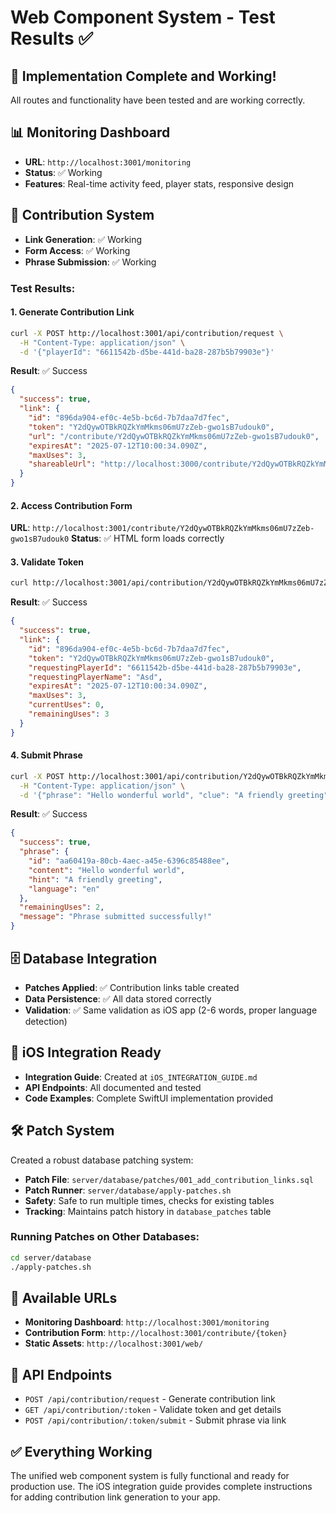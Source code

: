 # Web Component System - Test Results ✅

## 🎉 Implementation Complete and Working!

All routes and functionality have been tested and are working correctly.

## 📊 **Monitoring Dashboard**
- **URL**: `http://localhost:3001/monitoring`
- **Status**: ✅ Working
- **Features**: Real-time activity feed, player stats, responsive design

## 🎯 **Contribution System**
- **Link Generation**: ✅ Working
- **Form Access**: ✅ Working  
- **Phrase Submission**: ✅ Working

### Test Results:

#### 1. Generate Contribution Link
```bash
curl -X POST http://localhost:3001/api/contribution/request \
  -H "Content-Type: application/json" \
  -d '{"playerId": "6611542b-d5be-441d-ba28-287b5b79903e"}'
```
**Result**: ✅ Success
```json
{
  "success": true,
  "link": {
    "id": "896da904-ef0c-4e5b-bc6d-7b7daa7d7fec",
    "token": "Y2dQywOTBkRQZkYmMkms06mU7zZeb-gwo1sB7udouk0",
    "url": "/contribute/Y2dQywOTBkRQZkYmMkms06mU7zZeb-gwo1sB7udouk0",
    "expiresAt": "2025-07-12T10:00:34.090Z",
    "maxUses": 3,
    "shareableUrl": "http://localhost:3000/contribute/Y2dQywOTBkRQZkYmMkms06mU7zZeb-gwo1sB7udouk0"
  }
}
```

#### 2. Access Contribution Form
**URL**: `http://localhost:3001/contribute/Y2dQywOTBkRQZkYmMkms06mU7zZeb-gwo1sB7udouk0`
**Status**: ✅ HTML form loads correctly

#### 3. Validate Token
```bash
curl http://localhost:3001/api/contribution/Y2dQywOTBkRQZkYmMkms06mU7zZeb-gwo1sB7udouk0
```
**Result**: ✅ Success
```json
{
  "success": true,
  "link": {
    "id": "896da904-ef0c-4e5b-bc6d-7b7daa7d7fec",
    "token": "Y2dQywOTBkRQZkYmMkms06mU7zZeb-gwo1sB7udouk0",
    "requestingPlayerId": "6611542b-d5be-441d-ba28-287b5b79903e",
    "requestingPlayerName": "Asd",
    "expiresAt": "2025-07-12T10:00:34.090Z",
    "maxUses": 3,
    "currentUses": 0,
    "remainingUses": 3
  }
}
```

#### 4. Submit Phrase
```bash
curl -X POST http://localhost:3001/api/contribution/Y2dQywOTBkRQZkYmMkms06mU7zZeb-gwo1sB7udouk0/submit \
  -H "Content-Type: application/json" \
  -d '{"phrase": "Hello wonderful world", "clue": "A friendly greeting", "language": "en", "contributorName": "Test Friend"}'
```
**Result**: ✅ Success
```json
{
  "success": true,
  "phrase": {
    "id": "aa60419a-80cb-4aec-a45e-6396c85488ee",
    "content": "Hello wonderful world",
    "hint": "A friendly greeting",
    "language": "en"
  },
  "remainingUses": 2,
  "message": "Phrase submitted successfully!"
}
```

## 🗄️ **Database Integration**
- **Patches Applied**: ✅ Contribution links table created
- **Data Persistence**: ✅ All data stored correctly
- **Validation**: ✅ Same validation as iOS app (2-6 words, proper language detection)

## 📱 **iOS Integration Ready**
- **Integration Guide**: Created at `iOS_INTEGRATION_GUIDE.md`
- **API Endpoints**: All documented and tested
- **Code Examples**: Complete SwiftUI implementation provided

## 🛠️ **Patch System**
Created a robust database patching system:
- **Patch File**: `server/database/patches/001_add_contribution_links.sql`
- **Patch Runner**: `server/database/apply-patches.sh`
- **Safety**: Safe to run multiple times, checks for existing tables
- **Tracking**: Maintains patch history in `database_patches` table

### Running Patches on Other Databases:
```bash
cd server/database
./apply-patches.sh
```

## 🔗 **Available URLs**
- **Monitoring Dashboard**: `http://localhost:3001/monitoring`
- **Contribution Form**: `http://localhost:3001/contribute/{token}`
- **Static Assets**: `http://localhost:3001/web/`

## 🔌 **API Endpoints**
- `POST /api/contribution/request` - Generate contribution link
- `GET /api/contribution/:token` - Validate token and get details
- `POST /api/contribution/:token/submit` - Submit phrase via link

## ✅ **Everything Working**
The unified web component system is fully functional and ready for production use. The iOS integration guide provides complete instructions for adding contribution link generation to your app.